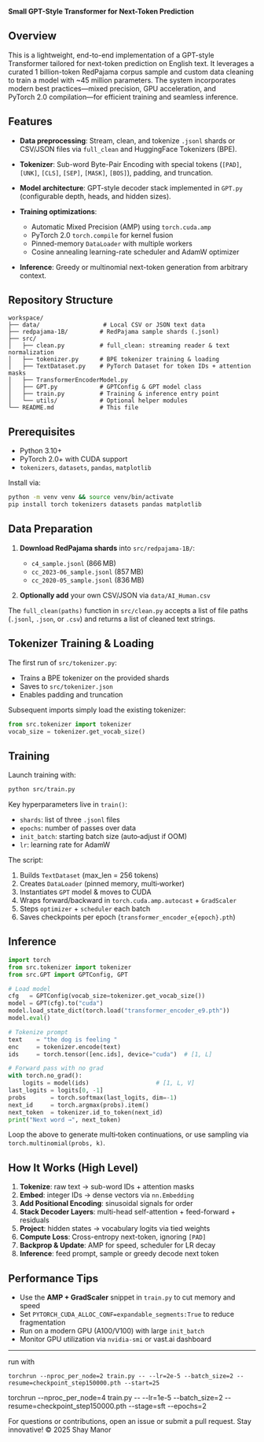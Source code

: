 **Small GPT-Style Transformer for Next-Token Prediction**

## Overview

This is a lightweight, end-to-end implementation of a GPT-style Transformer tailored for next-token prediction on English text. It leverages a curated 1 billion-token RedPajama corpus sample and custom data cleaning to train a model with \~45 million parameters. The system incorporates modern best practices—mixed precision, GPU acceleration, and PyTorch 2.0 compilation—for efficient training and seamless inference.

## Features

* **Data preprocessing**: Stream, clean, and tokenize `.jsonl` shards or CSV/JSON files via `full_clean` and HuggingFace Tokenizers (BPE).
* **Tokenizer**: Sub-word Byte-Pair Encoding with special tokens (`[PAD]`, `[UNK]`, `[CLS]`, `[SEP]`, `[MASK]`, `[BOS]`), padding, and truncation.
* **Model architecture**: GPT-style decoder stack implemented in `GPT.py` (configurable depth, heads, and hidden sizes).
* **Training optimizations**:

  * Automatic Mixed Precision (AMP) using `torch.cuda.amp`
  * PyTorch 2.0 `torch.compile` for kernel fusion
  * Pinned-memory `DataLoader` with multiple workers
  * Cosine annealing learning-rate scheduler and AdamW optimizer
* **Inference**: Greedy or multinomial next-token generation from arbitrary context.

## Repository Structure

```
workspace/
├── data/                  # Local CSV or JSON text data
├── redpajama-1B/         # RedPajama sample shards (.jsonl)
├── src/
│   ├── clean.py          # full_clean: streaming reader & text normalization
│   ├── tokenizer.py      # BPE tokenizer training & loading
│   ├── TextDataset.py    # PyTorch Dataset for token IDs + attention masks
│   ├── TransformerEncoderModel.py
│   ├── GPT.py            # GPTConfig & GPT model class
│   ├── train.py          # Training & inference entry point
│   └── utils/            # Optional helper modules
└── README.md             # This file
```

## Prerequisites

* Python 3.10+
* PyTorch 2.0+ with CUDA support
* `tokenizers`, `datasets`, `pandas`, `matplotlib`

Install via:

```bash
python -m venv venv && source venv/bin/activate
pip install torch tokenizers datasets pandas matplotlib
```

## Data Preparation

1. **Download RedPajama shards** into `src/redpajama-1B/`:

   * `c4_sample.jsonl` (866 MB)
   * `cc_2023-06_sample.jsonl` (857 MB)
   * `cc_2020-05_sample.jsonl` (836 MB)
2. **Optionally add** your own CSV/JSON via `data/AI_Human.csv`

The `full_clean(paths)` function in `src/clean.py` accepts a list of file paths (`.jsonl`, `.json`, or `.csv`) and returns a list of cleaned text strings.

## Tokenizer Training & Loading

The first run of `src/tokenizer.py`:

* Trains a BPE tokenizer on the provided shards
* Saves to `src/tokenizer.json`
* Enables padding and truncation

Subsequent imports simply load the existing tokenizer:

```python
from src.tokenizer import tokenizer
vocab_size = tokenizer.get_vocab_size()
```

## Training

Launch training with:

```bash
python src/train.py
```

Key hyperparameters live in `train()`:

* `shards`: list of three `.jsonl` files
* `epochs`: number of passes over data
* `init_batch`: starting batch size (auto‐adjust if OOM)
* `lr`: learning rate for AdamW

The script:

1. Builds `TextDataset` (max\_len = 256 tokens)
2. Creates `DataLoader` (pinned memory, multi‐worker)
3. Instantiates `GPT` model & moves to CUDA
4. Wraps forward/backward in `torch.cuda.amp.autocast` + `GradScaler`
5. Steps `optimizer` + `scheduler` each batch
6. Saves checkpoints per epoch (`transformer_encoder_e{epoch}.pth`)

## Inference

```python
import torch
from src.tokenizer import tokenizer
from src.GPT import GPTConfig, GPT

# Load model
cfg   = GPTConfig(vocab_size=tokenizer.get_vocab_size())
model = GPT(cfg).to("cuda")
model.load_state_dict(torch.load("transformer_encoder_e9.pth"))
model.eval()

# Tokenize prompt
text    = "the dog is feeling "
enc     = tokenizer.encode(text)
ids     = torch.tensor([enc.ids], device="cuda")  # [1, L]

# Forward pass with no grad
with torch.no_grad():
    logits = model(ids)                   # [1, L, V]
last_logits = logits[0, -1]
probs       = torch.softmax(last_logits, dim=-1)
next_id     = torch.argmax(probs).item()
next_token  = tokenizer.id_to_token(next_id)
print("Next word →", next_token)
```

Loop the above to generate multi‐token continuations, or use sampling via `torch.multinomial(probs, k)`.

## How It Works (High Level)

1. **Tokenize**: raw text → sub-word IDs + attention masks
2. **Embed**: integer IDs → dense vectors via `nn.Embedding`
3. **Add Positional Encoding**: sinusoidal signals for order
4. **Stack Decoder Layers**: multi-head self-attention + feed-forward + residuals
5. **Project**: hidden states → vocabulary logits via tied weights
6. **Compute Loss**: Cross-entropy next-token, ignoring `[PAD]`
7. **Backprop & Update**: AMP for speed, scheduler for LR decay
8. **Inference**: feed prompt, sample or greedy decode next token

## Performance Tips

* Use the **AMP + GradScaler** snippet in `train.py` to cut memory and speed
* Set `PYTORCH_CUDA_ALLOC_CONF=expandable_segments:True` to reduce fragmentation
* Run on a modern GPU (A100/V100) with large `init_batch`
* Monitor GPU utilization via `nvidia-smi` or vast.ai dashboard

---

run with
```commandline
torchrun --nproc_per_node=2 train.py -- --lr=2e-5 --batch_size=2 --resume=checkpoint_step150000.pth --start=25
```
torchrun --nproc_per_node=4 train.py -- --lr=1e-5 --batch_size=2 --resume=checkpoint_step150000.pth --stage=sft --epochs=2

For questions or contributions, open an issue or submit a pull request. Stay innovative!
© 2025 Shay Manor
